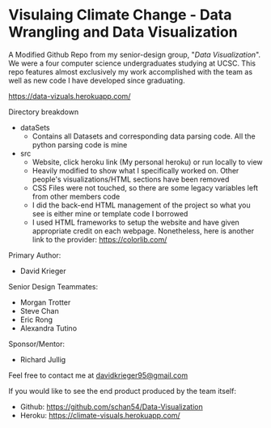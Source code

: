 # Visulaing Climate Change - Data Wrangling and Data Visualization

A Modified Github Repo from my senior-design group, "*Data Visualization*". We were a four computer science undergraduates studying at UCSC. This repo features almost exclusively my work accomplished with the team as well as new code I have developed since graduating.

https://data-vizuals.herokuapp.com/

Directory breakdown
* dataSets  
	- Contains all Datasets and corresponding data parsing code. All the python parsing code is mine
* src       
	- Website, click heroku link (My personal heroku) or run locally to view
	- Heavily modified to show what I specifically worked on. Other people's visualizations/HTML sections have been removed
	- CSS Files were not touched, so there are some legacy variables left from other members code
	- I did the back-end HTML management of the project so what you see is either mine or template code I borrowed
	- I used HTML frameworks to setup the website and have given appropriate credit on each webpage. Nonetheless, here is another link to the provider: https://colorlib.com/

Primary Author:
  * David Krieger

Senior Design Teammates:
  * Morgan Trotter
  * Steve Chan
  * Eric Rong
  * Alexandra Tutino

Sponsor/Mentor:
  * Richard Jullig

Feel free to contact me at davidkrieger95@gmail.com

If you would like to see the end product produced by the team itself:
* Github: https://github.com/schan54/Data-Visualization
* Heroku: https://climate-visuals.herokuapp.com/
